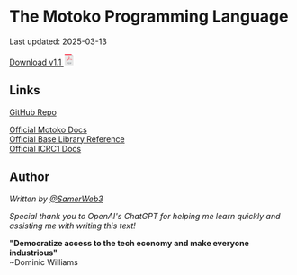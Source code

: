 # The Motoko Programming Language

Last updated: 2025-03-13

<a href="/print.html">
Download v1.1
<img src="pdf.svg" alt="pdf" width="20" />
</a>  
  
[]()  

## Links

[GitHub Repo](https://github.com/Web3NL/motoko-book)

[Official Motoko Docs](https://internetcomputer.org/docs/current/developer-docs/build/cdks/motoko-dfinity/motoko/)  
[Official Base Library Reference](https://internetcomputer.org/docs/current/references/motoko-ref/)  
[Official ICRC1 Docs](https://internetcomputer.org/docs/current/developer-docs/integrations/icrc-1/)

## Author

_Written by [@SamerWeb3](https://twitter.com/SamerWeb3)_

_Special thank you to OpenAI's ChatGPT for helping me learn quickly and assisting me with writing this text!_

**"Democratize access to the tech economy and make everyone industrious"**  
~Dominic Williams
